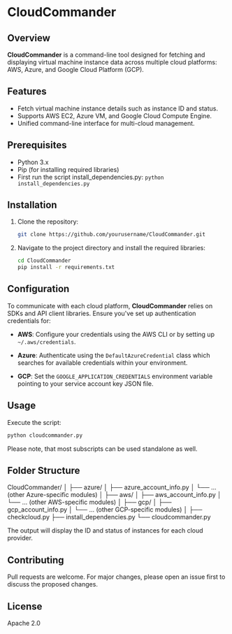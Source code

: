 # CloudCommander

## Overview
**CloudCommander** is a command-line tool designed for fetching and displaying virtual machine instance data across multiple cloud platforms: AWS, Azure, and Google Cloud Platform (GCP).

## Features

- Fetch virtual machine instance details such as instance ID and status.
- Supports AWS EC2, Azure VM, and Google Cloud Compute Engine.
- Unified command-line interface for multi-cloud management.

## Prerequisites

- Python 3.x
- Pip (for installing required libraries)
- First run the script install_dependencies.py: ```python install_dependencies.py```

## Installation

1. Clone the repository:
    ```bash
    git clone https://github.com/yourusername/CloudCommander.git
    ```

2. Navigate to the project directory and install the required libraries:
    ```bash
    cd CloudCommander
    pip install -r requirements.txt
    ```

## Configuration

To communicate with each cloud platform, **CloudCommander** relies on SDKs and API client libraries. Ensure you've set up authentication credentials for:

- **AWS**: Configure your credentials using the AWS CLI or by setting up `~/.aws/credentials`.

- **Azure**: Authenticate using the `DefaultAzureCredential` class which searches for available credentials within your environment.

- **GCP**: Set the `GOOGLE_APPLICATION_CREDENTIALS` environment variable pointing to your service account key JSON file.

## Usage

Execute the script:
```bash
python cloudcommander.py
```

Please note, that most subscripts can be used standalone as well.

## Folder Structure

CloudCommander/
│
├── azure/
│   ├── azure_account_info.py
│   └── ... (other Azure-specific modules)
│
├── aws/
│   ├── aws_account_info.py
│   └── ... (other AWS-specific modules)
│
├── gcp/
│   ├── gcp_account_info.py
│   └── ... (other GCP-specific modules)
│
├── checkcloud.py
├── install_dependencies.py
└── cloudcommander.py


The output will display the ID and status of instances for each cloud provider.

## Contributing

Pull requests are welcome. For major changes, please open an issue first to discuss the proposed changes.

## License

Apache 2.0
